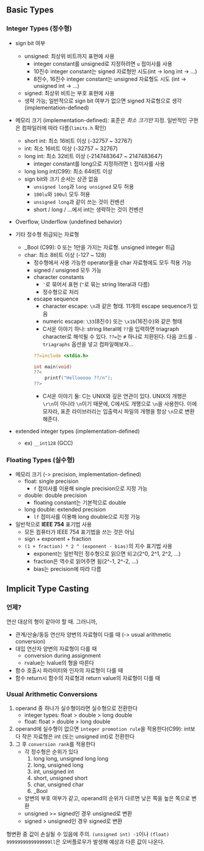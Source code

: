## Basic Types

### Integer Types (정수형)

- sign bit 여부
	- unsigned: 최상위 비트까지 표현에 사용
		- integer constant를 unsigned로 지정하려면 `u` 접미사를 사용
		- 10진수 integer constant는 signed 자료형만 시도(int -> long int -> ...)
		- 8진수, 16진수 integer constant는 unsigned 자료형도 시도 (int -> unsigned int -> ...)
	- signed: 최상위 비트는 부호 표현에 사용
	- 생략 가능; 일반적으로 sign bit 여부가 없으면 signed 자료형으로 생각(implementation-defined)
- 메모리 크기 (implementation-defined): 표준은 *최소 크기만* 지정. 일반적인 구현은 컴파일러에 따라 다름(`limits.h` 확인)
	- short int: 최소 16비트 이상 (-32757 ~ 32767)
	- int: 최소 16비트 이상 (-32757 ~ 32767)
	- long int: 최소 32비트 이상 (-2147483647 ~ 2147483647)
		- integer constant를 long으로 지정하려면 `l` 접미사를 사용
	- long long int(C99): 최소 64비트 이상
	- sign bit와 크기 순서는 상관 없음
		- `unsigned long`과 `long unsigned` 모두 허용
		- `100lu`와 `100ul` 모두 허용
		- `unsigned long`과 같이 쓰는 것이 컨벤션
		- short / long / ...에서 int는 생략하는 것이 컨벤션
- Overflow, Underflow (undefined behavior)


- 기타 정수형 취급되는 자료형
	- _Bool (C99): 0 또는 1만을 가지는 자료형. unsigned integer 취급
	- char: 최소 8비트 이상 (-127 ~ 128)
		- 정수형에서 사용 가능한 operator들을 char 자료형에도 모두 적용 가능
		- signed / unsigned 모두 가능
		- character constants
			- `'`로 묶어서 표현 (`"`로 묶는 string literal과 다름)
			- 정수형으로 처리
		- escape sequence
			- character escape: `\n`과 같은 형태. 11개의 escape sequence가 있음
			- numeric escape: `\33`(8진수) 또는 `\x1b`(16진수)와 같은 형태
			- C서운 이야기 하나: string literal에 `??`을 입력하면 triagraph character로 해석될 수 있다. `??=`는 `#` 하나로 치환된다. 다음 코드를 `-triagraphs` 옵션을 넣고 컴파일해보자... 
			```c
			??=include <stdio.h>

			int main(void)
			??<
				printf("Hellooooo ??/n");
			??>
			```
			- C서운 이야기 둘: C는 UNIX와 깊은 연관이 있다. UNIX의 개행은 `\r\n`이 아니라 `\n`이기 때문에, C에서도 개행으로 `\n`을 사용한다. 이에 모자라, 표준 라이브러리는 입출력시 파일의 개행을 항상 `\n`으로 변환해준다.
- extended integer types (implementation-defined)
	- ex) `__int128` (GCC) 

### Floating Types (실수형)
- 메모리 크기 (-> precision, implementation-defined)
	- float: single precision
		- `f` 접미사를 이용해 single precision으로 지정 가능
	- double: double precision
		- floating constant는 기본적으로 double
	- long double: extended precision
		- `lf` 접미사를 이용해 long double으로 지정 가능
- 일반적으로 **IEEE 754** 표기법 사용
	- 모든 컴퓨터가 IEEE 754 표기법을 쓰는 것은 아님
	- sign + exponent + fraction
	- `(1 + fraction) * 2 ^ (exponent - bias)`의 지수 표기법 사용
		- exponent는 일반적인 정수형으로 읽으면 되고(2^0, 2^1, 2^2, ...)
		- fraction은 역수로 읽어주면 됨(2^-1, 2^-2, ...)
		- bias는 precision에 따라 다름


## Implicit Type Casting

### 언제?

연산 대상의 형이 같아야 할 때. 그러니까, 
- 관계/산술/동등 연산자 양변의 자료형이 다를 때 (-> usual arithmetic conversion)
- 대입 연산자 양변의 자료형이 다를 때
	- conversion during assignment
	- rvalue는 lvalue의 형을 따른다
- 함수 호출시 파라미터와 인자의 자료형이 다를 때
- 함수 return시 함수의 자료형과 return value의 자료형이 다를 때

### Usual Arithmetic Conversions

1. operand 중 하나가 실수형이라면 실수형으로 전환한다
	- integer types: float > double > long double
	- float: float > double > long double
2. operand에 실수형이 없으면 `integer promotion rule`을 적용한다(C99): int보다 작은 자료형은 int (또는 unsigned int)로 전환한다
3. 그 후 `conversion rank`를 적용한다
	- 각 정수형은 순위가 있다
		1. long long, unsigned long long
		2. long, unsigned long
		3. int, unsigned int
		4. short, unsigned short
		5. char, unsigned char
		6. _Bool
	- 양변의 부호 여부가 같고, operand의 순위가 다르면 낮은 쪽을 높은 쪽으로 변환
	- unsigned >= signed인 경우 unsigned로 변환
	- signed > unsigned인 경우 signed로 변환

형변환 중 값이 손실될 수 있음에 주의. `(unsigned int) -1`이나 `(float) 9999999999999999ll`은 오버플로우가 발생해 예상과 다른 값이 나온다. 

